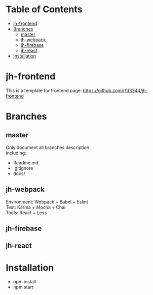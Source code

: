 # Table of Contents #
<!-- START doctoc generated TOC please keep comment here to allow auto update -->
<!-- DON'T EDIT THIS SECTION, INSTEAD RE-RUN doctoc TO UPDATE -->


- [jh-frontend](#jh-frontend)
- [Branches](#branches)
  - [master](#master)
  - [jh-webpack](#jh-webpack)
  - [jh-firebase](#jh-firebase)
  - [jh-react](#jh-react)
- [Installation](#installation)

<!-- END doctoc generated TOC please keep comment here to allow auto update -->

# jh-frontend
This is a template for frontend page:
https://github.com/rfd3344/jh-frontend

# Branches
## master
Only document all branches description. </br>
including:
- Readme.md
- .gitignore
- docs/

## jh-webpack
Environment: Webpack + Babel + Eslint </br>
Test: Karma + Mocha + Chai	</br>
Tools: React + Less </br>

## jh-firebase


## jh-react


# Installation
- npm install
- npm start
